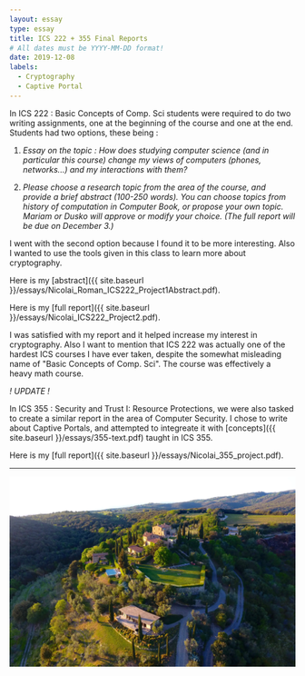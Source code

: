 ```yaml
---
layout: essay
type: essay
title: ICS 222 + 355 Final Reports
# All dates must be YYYY-MM-DD format!
date: 2019-12-08
labels:
  - Cryptography
  - Captive Portal
---
```


In ICS 222 : Basic Concepts of Comp. Sci students were required to do two writing assignments, one at the beginning of the course and one at the end. Students had two options, these being :

1. *Essay on the topic : How does studying computer science (and in particular this course) change my views of computers (phones, networks...) and my interactions with them?*

2. *Please choose a research topic from the area of the course, and provide a brief abstract (100-250 words). You can choose topics from history of computation in Computer Book, or propose your own topic. Mariam or Dusko will approve or modify your choice. (The full report will be due on December 3.)*

I went with the second option because I found it to be more interesting. Also I wanted to use the tools given in this class to learn more about cryptography.

Here is my [abstract]({{ site.baseurl }}/essays/Nicolai_Roman_ICS222_Project1Abstract.pdf).

Here is my [full report]({{ site.baseurl }}/essays/Nicolai_ICS222_Project2.pdf).

I was satisfied with my report and it helped increase my interest in cryptography. Also I want to mention that ICS 222 was actually one of the hardest ICS courses I have ever taken, despite the somewhat misleading name of "Basic Concepts of Comp. Sci". The course was effectively a heavy math course.

*! UPDATE !*

In ICS 355 : Security and Trust I: Resource Protections, we were also tasked to create a similar report in the area of Computer Security. I chose to write about Captive Portals, and attempted to integreate it with [concepts]({{ site.baseurl }}/essays/355-text.pdf) taught in ICS 355.

Here is my [full report]({{ site.baseurl }}/essays/Nicolai_355_project.pdf).


-  -  -  -  -  -  -  -  -  -  -  -  -  -  -  -  -  -  -  -  -  -  -  -  -  -  -  -  -  -  -  -  -  -  -  -  -  -  -  - 

<div class="ui large rounded images">
<img class="ui image" src="../images/tuscany.jpg">
</div>
